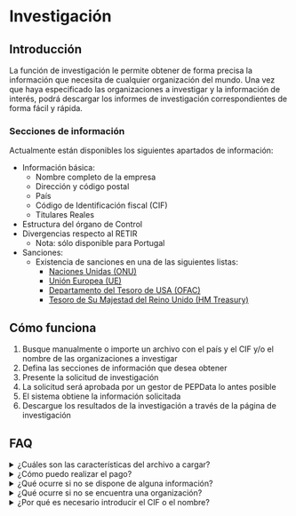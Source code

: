 # Investigación

## Introducción

La función de investigación le permite obtener de forma precisa la información que necesita de cualquier organización del mundo. Una vez que haya especificado las organizaciones a investigar y la información de interés, podrá descargar los informes de investigación correspondientes de forma fácil y rápida.

### Secciones de información

Actualmente están disponibles los siguientes apartados de información:

* Información básica:
  * Nombre completo de la empresa
  * Dirección y código postal
  * País
  * Código de Identificación fiscal (CIF)
  * Titulares Reales
* Estructura del órgano de Control
* Divergencias respecto al RETIR
  * Nota: sólo disponible para Portugal
* Sanciones:
  * Existencia de sanciones en una de las siguientes listas:
    * [Naciones Unidas (ONU)](https://www.un.org/securitycouncil/)
    * [Unión Europea (UE)](https://www.sanctionsmap.eu/#/main)
    * [Departamento del Tesoro de USA (OFAC)](https://www.treasury.gov/resource-center/sanctions/SDN-List/Pages/default.aspx)
    * [Tesoro de Su Majestad del Reino Unido (HM Treasury)](https://www.gov.uk/government/organisations/hm-treasury)

## Cómo funciona

1. Busque manualmente o importe un archivo con el país y el CIF y/o el nombre de las organizaciones a investigar
2. Defina las secciones de información que desea obtener
3. Presente la solicitud de investigación
4. La solicitud será aprobada por un gestor de PEPData lo antes posible
5. El sistema obtiene la información solicitada
6. Descargue los resultados de la investigación a través de la página de investigación

## FAQ

<details>

<summary>¿Cuáles son las características del archivo a cargar?</summary>

El archivo que se cargue debe tener, en la primera línea, los campos: "vat\_number", y/o "name", y/o "rcbe\_code" y "country" de las organizaciones a investigar. Ejemplo:\
vat\_mumber, name; country; rcbe\_code\
514932295, PEPDATA; Portugal; a1b2c3d4-e5f6-7890-1234-567890abcdef\
ESA28382927, IBERINFORM; Espanha;

</details>

<details>

<summary>¿Cómo puedo realizar el pago?</summary>

Tras el envío de la solicitud de investigación, un gestor de PEPData se pondrá en contacto con usted para facilitarle la factura de la solicitud y las distintas formas de pago disponibles. La solicitud se aprobará tras la confirmación del pago.

</details>

<details>

<summary>¿Qué ocurre si no se dispone de alguna información?</summary>

Debido a las posibles limitaciones de la información proporcionada por las fuentes oficiales de cada país, no nos es posible garantizar que toda la información esté disponible. En estas situaciones, el valor correspondiente a la información que falta se acreditará a su futura solicitud de investigación.

</details>

<details>

<summary>¿Qué ocurre si no se encuentra una organización?</summary>

A veces, la información introducida puede no ser suficiente para identificar de inequívocamente a la organización que usted necesita. En estas situaciones, el importe pagado se abonará a futuras solicitudes de investigación. También obtendrá en el informe las organizaciones que pueden coincidir con la organización que está buscando. De este modo, podrá utilizar el nombre exacto/CIF de uno de los resultados obtenidos y proceder a una nueva solicitud de investigación.

</details>

<details>

<summary>¿Por qué es necesario introducir el CIF o el nombre?</summary>

Dependiendo del país y de la información requerida, puede ser necesario introducir el CIF y/o el nombre de la organización. Algunos países, por ejemplo, no identifican sus organizaciones por su CIF y la búsqueda debe hacerse a partir del nombre. Es posible que otros sistemas de información sólo funcionen con búsquedas por CIF. Por estos motivos, le recomendamos que introduzca siempre la información de la forma más completa posible.

</details>
